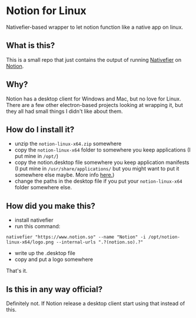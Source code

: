 # Notion for Linux
Nativefier-based wrapper to let notion function like a native app on linux.

## What is this?
This is a small repo that just contains the output of running [Nativefier](https://github.com/jiahaog/nativefier) on [Notion](https://www.notion.so/).

## Why?
Notion has a desktop client for Windows and Mac, but no love for Linux. There are a few other electron-based projects looking at wrapping it, but they all had small things I didn't like about them.

## How do I install it?
- unzip the `notion-linux-x64.zip` somewhere
- copy the `notion-linux-x64` folder to somewhere you keep applications (I put mine in `/opt/`)
- copy the notion.desktop file somewhere you keep application manifests (I put mine in `/usr/share/applications/` but you might want to put it somewhere else maybe. More info [here.](https://developer.gnome.org/integration-guide/stable/desktop-files.html.en))
- change the paths in the desktop file if you put your `notion-linux-x64` folder somewhere else.

## How did you make this?
- install nativefier
- run this command:

`nativefier "https://www.notion.so" --name "Notion" -i /opt/notion-linux-x64/logo.png --internal-urls ".?(notion.so).?"`

- write up the .desktop file
- copy and put a logo somewhere

That's it.

## Is this in any way official?
Definitely not. If Notion release a desktop client start using that instead of this.
